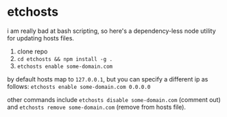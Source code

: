 # etchosts

i am really bad at bash scripting, so here's a dependency-less node utility for updating hosts files.

1. clone repo
1. `cd etchosts && npm install -g .`
1. `etchosts enable some-domain.com`

by default hosts map to `127.0.0.1`, but you can specify a different ip as follows: `etchosts enable some-domain.com 0.0.0.0`

other commands include `etchosts disable some-domain.com` (comment out) and `etchosts remove some-domain.com` (remove from hosts file).
